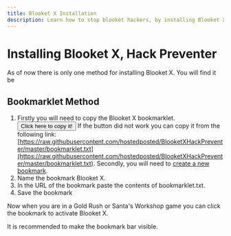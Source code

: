 ```yaml
---
title: Blooket X Installation
description: Learn how to stop blooket hackers, by installing Blooket X.
---
```


# Installing Blooket X, Hack Preventer

As of now there is only one method for installing Blooket X. You will find it be

<script async src="https://pagead2.googlesyndication.com/pagead/js/adsbygoogle.js?client=ca-pub-8981394123170949"
     crossorigin="anonymous"></script>
<!-- Ad Unit 1 -->
<ins class="adsbygoogle"
     style="display:block"
     data-ad-client="ca-pub-8981394123170949"
     data-ad-slot="1878857878"
     data-ad-format="auto"
     data-full-width-responsive="true"></ins>
<script>
     (adsbygoogle = window.adsbygoogle || []).push({});
</script>

## Bookmarklet Method

1. Firstly you will need to copy the Blooket X bookmarklet.
   <button class="md-button md-button--primary small-button long-transition" id="copy-button">Click here to copy it!</button>
   If the button did not work you can copy it from the following link: [https://raw.githubusercontent.com/hostedposted/BlooketXHackPreventer/master/bookmarklet.txt](https://raw.githubusercontent.com/hostedposted/BlooketXHackPreventer/master/bookmarklet.txt). Secondly, you will need to [create a new bookmark](creating-bookmarks.md).
3. Name the bookmark Blooket X.
4. In the URL of the bookmark paste the contents of bookmarklet.txt.
5. Save the bookmark

Now when you are in a Gold Rush or Santa's Workshop game you can click the bookmark to activate Blooket X.

It is recommended to make the bookmark bar visible.

<!-- Ad Unit 1 -->
<ins class="adsbygoogle"
     style="display:block"
     data-ad-client="ca-pub-8981394123170949"
     data-ad-slot="1878857878"
     data-ad-format="auto"
     data-full-width-responsive="true"></ins>
<script>
     (adsbygoogle = window.adsbygoogle || []).push({});
</script>
